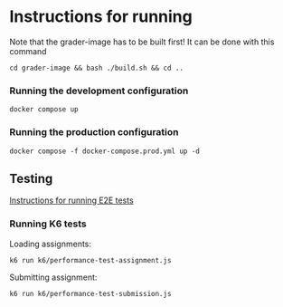 # Instructions for running

Note that the grader-image has to be built first! It can be done with this command

```
cd grader-image && bash ./build.sh && cd ..
```

### Running the development configuration

```
docker compose up
```

### Running the production configuration

```
docker compose -f docker-compose.prod.yml up -d
```

## Testing

[Instructions for running E2E tests](https://github.com/erjavaskivuori/DAB-course-project-I/blob/main/e2e-playwright/README.md)

### Running K6 tests

Loading assignments:

```
k6 run k6/performance-test-assignment.js
```

Submitting assignment:

```
k6 run k6/performance-test-submission.js
```
